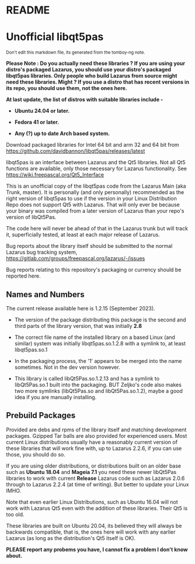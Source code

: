 README
===========



**Unofficial libqt5pas**
========


<sub>Don't edit this markdown file, its generated from the tomboy-ng note.</sub>



**Please Note : Do you actually need these libraries ?  If you are using your distro's packaged Lazarus, you should use your distro's packaged libqt5pas libraries. Only people who build Lazarus from source might need these libraries. Might ? If you use a distro that has recent versions in its repo, you should use them, not the ones here.**



**At last update, the list of distros with suitable libraries include -**

* **Ubuntu 24.04 or later.**

* **Fedora 41 or later.**

* **Any (?) up to date Arch based system.**



Download packaged libraries for Intel 64 bit and arm 32 and 64 bit  from https://github.com/davidbannon/libqt5pas/releases/latest



libqt5pas is an interface between Lazarus and the Qt5 libraries.  Not all Qt5 functions are available, only those necessary for Lazarus functionality. See https://wiki.freepascal.org/Qt5_Interface

This is an unofficial copy of the libqt5pas code from the Lazarus Main (aka Trunk, master). It is personally (and only personally) recommended as the right version of libqt5pas to use if the version in your Linux Distribution Repo does not support Qt5 with Lazarus. That will only ever be because your binary was compiled from a later version of Lazarus than your repo's version of libQt5Pas.



The code here will never be ahead of that in the Lazarus trunk but will track it, superficially tested, at least at each major release of Lazarus.



Bug reports about the library itself should be submitted to the normal Lazarus bug tracking system, https://gitlab.com/groups/freepascal.org/lazarus/-/issues

Bug reports relating to this repository's packaging or currency should be reported here.



**Names and Numbers**
--------


The current release available here is 1.2.15 (September 2023).



* The version of the package distributing this package is the second and third parts of the library version, that was initially **2.8**

* The correct file name of the installed library on a based Linux (and similar) system was initially  libqt5pas.so.1.2.8 with a symlink to, at least libqt5pas.so.1

* In the packaging process, the '1' appears to be merged into the name sometimes. Not in the dev version however.

* This library is called libQt5Pas.so.1.2.13 and has a symlink to libQt5Pas.so.1 built into the packaging. BUT Zeljko's code also makes two more symlinks (libQt5Pas.so and libQt5Pas.so.1.2), maybe a good idea if you are manually installing.



**Prebuild Packages**
--------


Provided are debs and rpms of the library itself and matching development packages.  Gzipped Tar balls are also provided for experienced users. Most current Linux distributions usually have a reasonably current version of these libraries that will work fine with, up to Lazarus 2.2.6, if you can use those, you should do so.

If you are using older distributions, or distributions built on an older base such as **Ubuntu 18.04** and **Mageia 7.1** you need these newer libQt5Pas libraries to work with current **Release** Lazarus code such as Lazarus 2.0.6 through to Lazarus 2.2.4 (at time of writing). But better to update your Linux IMHO.



Note that even earlier Linux Distributions, such as Ubuntu 16.04 will not work with Lazarus Qt5 even with the addition of these libraries. Their Qt5 is too old.



These libraries are built on Ubuntu 20.04, its believed they will always be backwards compatible, that is, the ones here will work with any earlier Lazarus (as long as the distribution's Qt5 itself is OK).



**PLEASE report any probems you have, I cannot fix a problem I don't know about.**




